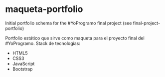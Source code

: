 # maqueta-portfolio
Initial portfolio schema for the #YoProgramo final project (see final-project-portfolio)

Portfolio estático que sirve como maqueta para el proyecto final del #YoProgramo.
Stack de tecnologías:
* HTML5
* CSS3
* JavaScript
* Bootstrap
